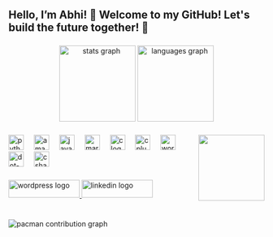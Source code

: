 <h2 align="left">Hello, I’m Abhi! 👋 Welcome to my GitHub! Let's build the future together! 🚀</h2>

###

<div align="center">
  <img src="https://github-readme-stats.vercel.app/api?username=cruxrebels&hide_title=false&hide_rank=true&show_icons=true&include_all_commits=true&count_private=true&disable_animations=false&theme=github_dark&locale=en&hide_border=false" height="150" alt="stats graph"  />
  <img src="https://github-readme-stats.vercel.app/api/top-langs?username=cruxrebels&locale=en&hide_title=false&layout=compact&card_width=320&langs_count=5&theme=github_dark&hide_border=false" height="150" alt="languages graph"  />
</div>

###

<img align="right" height="130" src="http://home.insightbb.com/~pnacc/Anime%20Video%20Game%20Stuff/Animations/Inuyasha/Inuyasha%207.gif"  />

###

<div align="left">
  <img src="https://cdn.jsdelivr.net/gh/devicons/devicon/icons/python/python-original.svg" height="30" alt="python logo"  />
  <img width="12" />
  <img src="https://cdn.jsdelivr.net/gh/devicons/devicon/icons/amazonwebservices/amazonwebservices-line-wordmark.svg" height="30" alt="amazonwebservices logo"  />
  <img width="12" />
  <img src="https://cdn.jsdelivr.net/gh/devicons/devicon/icons/java/java-original.svg" height="30" alt="java logo"  />
  <img width="12" />
  <img src="https://cdn.jsdelivr.net/gh/devicons/devicon/icons/markdown/markdown-original.svg" height="30" alt="markdown logo"  />
  <img width="12" />
  <img src="https://cdn.jsdelivr.net/gh/devicons/devicon/icons/c/c-original.svg" height="30" alt="c logo"  />
  <img width="12" />
  <img src="https://cdn.jsdelivr.net/gh/devicons/devicon/icons/cplusplus/cplusplus-original.svg" height="30" alt="cplusplus logo"  />
  <img width="12" />
  <img src="https://cdn.jsdelivr.net/gh/devicons/devicon/icons/wordpress/wordpress-original.svg" height="30" alt="wordpress logo"  />
  <img width="12" />
  <img src="https://cdn.jsdelivr.net/gh/devicons/devicon/icons/dot-net/dot-net-original.svg" height="30" alt="dot-net logo"  />
  <img width="12" />
  <img src="https://cdn.jsdelivr.net/gh/devicons/devicon/icons/csharp/csharp-original.svg" height="30" alt="csharp logo"  />
</div>

###

<div align="left">
  <a href="https://cruxrebels.wordpress.com/" target="_blank">
    <img src="https://arulmjoseph.com/wp-content/uploads/2016/09/wordpress-all-about.jpg" width="140" height="35" alt="wordpress logo"  />
  </a>
  <a href="https://www.linkedin.com/in/ppabhishekagrawal/" target="_blank">
    <img src="https://images.gizbot.com/webp/img/2020/10/fgff-1602062923-1604053712.jpg" width="140" height="35" alt="linkedin logo"  />
  </a>
</div>

###

<br clear="both">

<picture>
  <source media="(prefers-color-scheme: dark)" srcset="https://raw.githubusercontent.com/cruxrebels/cruxrebels/output/pacman-contribution-graph-dark.svg">
  <source media="(prefers-color-scheme: light)" srcset="https://raw.githubusercontent.com/cruxrebels/cruxrebels/output/pacman-contribution-graph.svg">
  <img alt="pacman contribution graph" src="https://raw.githubusercontent.com/cruxrebels/cruxrebels/output/pacman-contribution-graph.svg">
</picture>

###
